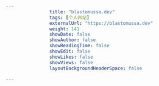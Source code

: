 ```yaml
---
                title: "blastomussa.dev"
                tags: [个人网站]
                externalUrl: "https://blastomussa.dev"
                weight: 141
                showDate: false
                showAuthor: false
                showReadingTime: false
                showEdit: false
                showLikes: false
                showViews: false
                layoutBackgroundHeaderSpace: false
                
---
```


